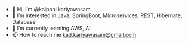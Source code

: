 - 👋 Hi, I’m @kalpani kariyawasam
- 👀 I’m interested in Java, SpringBoot, Microservices, REST, Hibernate, Database
- 🌱 I’m currently learning AWS, AI
- 📫 How to reach me kad.kariyawasam@gmail.com

<!---
kkariyawasam/kkariyawasam is a ✨ special ✨ repository because its `README.md` (this file) appears on your GitHub profile.
You can click the Preview link to take a look at your changes.
--->
